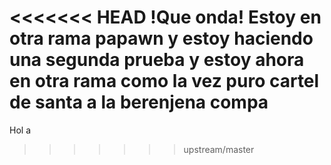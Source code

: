 <<<<<<< HEAD
!Que onda!
Estoy en otra rama papawn
y estoy haciendo una segunda prueba
y estoy ahora en otra rama como la vez
puro cartel de santa a la berenjena compa
=======
Hol a
>>>>>>> upstream/master
